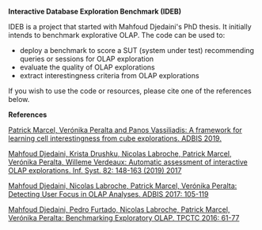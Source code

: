 **Interactive Database Exploration Benchmark (IDEB)**

IDEB is a project that started with Mahfoud Djedaini's PhD thesis.
It initially intends to benchmark explorative OLAP.
The code can be used to:
- deploy a benchmark to score a SUT (system under test) recommending queries or sessions for OLAP exploration
- evaluate the quality of OLAP explorations
- extract interestingness criteria from OLAP explorations

If you wish to use the code or resources, please cite one of the references below.

**References**

[Patrick Marcel, Verónika Peralta and Panos Vassiliadis: A framework for learning cell interestingness from cube explorations. ADBIS 2019.](https://doi.org/10.1007/978-3-030-28730-6_26)


[Mahfoud Djedaini, Krista Drushku, Nicolas Labroche, Patrick Marcel, Verónika Peralta, Willeme Verdeaux: Automatic assessment of interactive OLAP explorations. Inf. Syst. 82: 148-163 (2019)
2017](https://doi.org/10.1016/j.is.2018.06.008)

[Mahfoud Djedaini, Nicolas Labroche, Patrick Marcel, Verónika Peralta: Detecting User Focus in OLAP Analyses. ADBIS 2017: 105-119](https://doi.org/10.1007/978-3-319-66917-5_8)

[Mahfoud Djedaini, Pedro Furtado, Nicolas Labroche, Patrick Marcel, Verónika Peralta: Benchmarking Exploratory OLAP. TPCTC 2016: 61-77](https://doi.org/10.1007/978-3-319-54334-5_5)